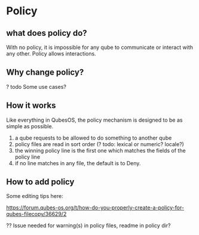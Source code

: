 # Policy

## what does policy do?
With no policy, it is impossible for any qube to communicate or interact with any other.
Policy allows interactions.
## Why change policy?

? todo Some use cases?

## How it works 

Like everything in QubesOS, the policy mechanism is designed to be as simple as possible.

1. a qube requests to be allowed to do something to another qube 
1. policy files are read in sort order (? todo: lexical or numeric? locale?)
2. the winning policy line is the first one which matches the fields of the policy line
4. if no line matches in any file, the default is to Deny.


## How to add policy

Some editing tips here:

https://forum.qubes-os.org/t/how-do-you-properly-create-a-policy-for-qubes-filecopy/36629/2

?? Issue needed for warning(s) in policy files, readme in policy dir?

